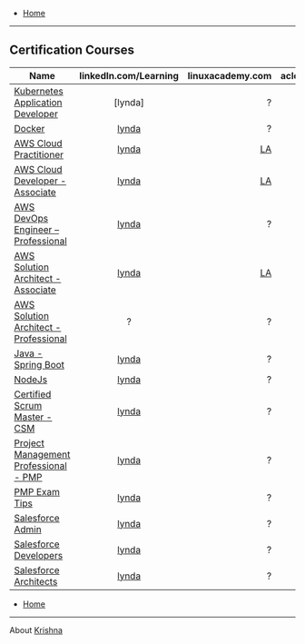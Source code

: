 - [Home](README.md)
***

## Certification Courses

| Name | linkedIn.com/Learning | linuxacademy.com | acloud.guru  |
| ------------- |:-------------:| -----:| -----:|
| [Kubernetes Application Developer](https://www.cncf.io/certification/ckad/) | [lynda] | ? | ? |
| [Docker](https://success.docker.com/certification) | [lynda](https://www.lynda.com/learning-paths/Developer/prepare-for-the-docker-certified-associate-dca-certification) | ? | ? |
| [AWS Cloud Practitioner](https://aws.amazon.com/certification/certified-solutions-architect-associate/) | [lynda](https://www.lynda.com/learning-paths/IT/become-an-aws-cloud-practitioner) | [LA](https://linuxacademy.com/cp/modules/view/id/154) | [acloud](https://acloud.guru/learn/aws-certified-cloud-practitioner) |
| [AWS Cloud Developer - Associate](https://aws.amazon.com/certification/certified-developer-associate/) | [lynda](https://www.lynda.com/learning-paths/Developer/become-a-cloud-developer) | [LA](https://linuxacademy.com/cp/modules/view/id/181) | [acloud](https://learn.acloud.guru/course/aws-certified-developer-associate-june-2018) |
| [AWS DevOps Engineer – Professional](https://aws.amazon.com/certification/certified-devops-engineer-professional/) | [lynda](https://www.lynda.com/learning-paths/Web/prepare-for-aws-devops-engineer-professional-certification) | ? | [acloud](https://acloud.guru/learn/aws-certified-devops-engineer-professional) |
| [AWS Solution Architect - Associate](https://aws.amazon.com/certification/certified-solutions-architect-associate/) | [lynda](https://www.lynda.com/learning-paths/IT/prepare-for-aws-solutions-architect-associate-certification) | [LA](https://linuxacademy.com/cp/coursescheduler/view/id/240764) | [acloud](https://acloud.guru/course/aws-certified-solutions-architect-associate/) |
| [AWS Solution Architect - Professional](https://aws.amazon.com/certification/certified-solutions-architect-professional/) | ? | ? | [acloud](https://learn.acloud.guru/course/aws-certified-solutions-architect-professional-2019/) |
| [Java - Spring Boot]() | [lynda](https://www.lynda.com/learning-paths/Web/become-a-spring-developer) | ? | ? |
| [NodeJs]() | [lynda](https://www.lynda.com/learning-paths/Web/become-a-nodejs-developer) | ? | ? |
| [Certified Scrum Master - CSM](https://www.scrumalliance.org/get-certified/scrum-master-track/certified-scrummaster) | [lynda](https://www.lynda.com/Project-Management-tutorials/Cert-Prep-Certified-Scrum-Master/699334-2.html) | ? | ? |
| [Project Management Professional - PMP](https://www.pmi.org/certifications/types/project-management-pmp) | [lynda](https://www.lynda.com/Project-Management-tutorials/Cert-Prep-Project-Management-Professional-PMP/659716-2.html) | ? | ? |
| [PMP Exam Tips](https://www.pmi.org/certifications/types/project-management-pmp) | [lynda](https://www.lynda.com/Project-Management-tutorials/Exam-Tips-Project-Management-Professional-PMP/679615-2.html) | ? | ? |
| [Salesforce Admin](http://certification.salesforce.com/administrator/) | [lynda](https://www.lynda.com/Salesforce-tutorials/Learning-Salesforce-Admin/758615-2.html) | ? | ? |
| [Salesforce Developers](https://trailhead.salesforce.com/credentials/developeroverview) | [lynda]() | ? | ? |
| [Salesforce Architects](https://trailhead.salesforce.com/credentials/architectoverview) | [lynda]() | ? | ? |





- [Home](README.md)

***


About [Krishna](https://www.linkedin.com/in/krishnamanchikalapudi/)



